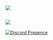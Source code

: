 ![](https://github-readme-streak-stats.herokuapp.com/?user=memte&theme=radical&hide_border=false)<br/>
---
![](https://komarev.com/ghpvc/?username=memte&color=6607ce)
---
[![Discord Presence](https://lanyard-profile-readme.vercel.app/api/690639157013381220)](https://discord.com/users/690639157013381220)
